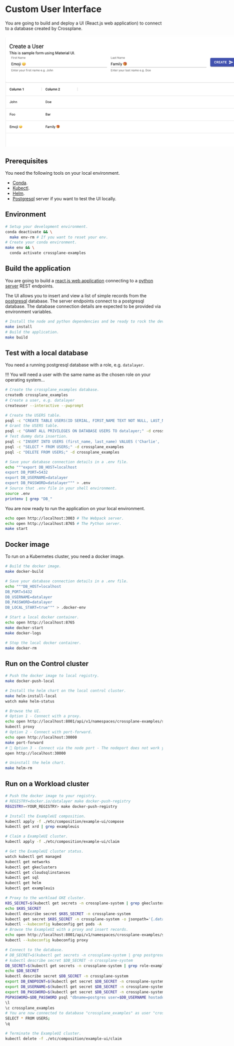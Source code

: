 # Custom User Interface

You are going to build and deploy a UI (React.js web application) to connect to a database created by Crossplane.

<img src="./../static/images/users.png" style="max-width: 800px"/>

## Prerequisites

You need the following tools on your local environment.

- [Conda](https://docs.conda.io/en/latest/miniconda.html).
- [Kubectl](https://kubernetes.io/docs/tasks/tools).
- [Helm](https://helm.sh).
- [Postgresql](https://www.postgresql.org) server if you want to test the UI locally.

## Environment

```bash
# Setup your development environment.
conda deactivate && \
  make env-rm # If you want to reset your env.
# Create your conda environment.
make env && \
  conda activate crossplane-examples
```

## Build the application

You are going to build a [react.js web application](./../src) connecting to a [python server](./../crossplane_examples) REST endpoints.

The UI allows you to insert and view a list of simple records from the [postgresql](https://www.postgresql.org) database. The server endpoints connect to a postgresql database. The database connection details are expected to be provided via environment variables.

```bash
# Install the node and python dependencies and be ready to rock the dev.
make install
# Build the application.
make build
```

## Test with a local database

You need a running postgresql database with a role, e.g. `datalayer`.

!!! You will need a user with the same name as the chosen role on your operating system...

```bash
# Create the crossplane_examples database.
createdb crossplane_examples
# Create a user, e.g. datalayer
createuser --interactive --pwprompt
```

```bash
# Create the USERS table.
psql -c "CREATE TABLE USERS(ID SERIAL, FIRST_NAME TEXT NOT NULL, LAST_NAME TEXT NOT NULL);" -d crossplane_examples
# Grant the USERS table.
psql -c "GRANT ALL PRIVILEGES ON DATABASE USERS TO datalayer;" -d crossplane_examples
# Test dummy data insertion.
psql -c "INSERT INTO USERS (first_name, last_name) VALUES ('Charlie', 'Brown');" -d crossplane_examples
psql -c "SELECT * FROM USERS;" -d crossplane_examples
psql -c "DELETE FROM USERS;" -d crossplane_examples
```

```bash
# Save your database connection details in a .env file.
echo """export DB_HOST=localhost
export DB_PORT=5432
export DB_USERNAME=datalayer
export DB_PASSWORD=datalayer""" > .env
# Source that .env file in your shell environment.
source .env
printenv | grep "DB_"
```

You are now ready to run the application on your local environment.

```bash
echo open http://localhost:3003 # The Webpack server.
echo open http://localhost:8765 # The Python server.
make start
```

## Docker image

To run on a Kubernetes cluster, you need a docker image.

```bash
# Build the docker image.
make docker-build
```

```bash
# Save your database connection details in a .env file.
echo """DB_HOST=localhost
DB_PORT=5432
DB_USERNAME=datalayer
DB_PASSWORD=datalayer
DB_LOCAL_START=true""" > .docker-env
```

```bash
# Start a local docker container.
echo open http://localhost:8765
make docker-start
make docker-logs
```

```bash
# Stop the local docker container.
make docker-rm
```

## Run on the Control cluster

```bash
# Push the docker image to local registry.
make docker-push-local
```

```bash
# Install the helm chart on the local control cluster.
make helm-install-local
watch make helm-status
```

```bash
# Browse the UI.
# Option 1 - Connect with a proxy.
echo open http://localhost:8001/api/v1/namespaces/crossplane-examples/services/http:crossplane-examples-service:8765/proxy/
kubectl proxy
# Option 2 - Connect with port-forward.
echo open http://localhost:30000
make port-forward
# 🚧 Option 3 - Connect via the node port - The nodeport does not work yet...
open http://localhost:30000
```

```bash
# Uninstall the helm chart.
make helm-rm
```

## Run on a Workload cluster

```bash
# Push the docker image to your registry.
# REGISTRY=docker.io/datalayer make docker-push-registry
REGISTRY=<YOUR_REGISTRY> make docker-push-registry
```

```bash
# Install the ExampleUI composition.
kubectl apply -f ./etc/composition/example-ui/compose
kubectl get xrd | grep exampleuis
```

```bash
# Claim a ExampleUI cluster.
kubectl apply -f ./etc/composition/example-ui/claim
```

```bash
# Get the ExampleUI cluster status.
watch kubectl get managed
kubectl get networks
kubectl get gkeclusters
kubectl get cloudsqlinstances
kubectl get sql
kubectl get helm
kubectl get exampleuis
```

```bash
# Proxy to the workload GKE cluster.
K8S_SECRET=$(kubectl get secrets -n crossplane-system | grep gkecluster | awk '{print $1;}')
echo $K8S_SECRET
kubectl describe secret $K8S_SECRET -n crossplane-system
kubectl get secret $K8S_SECRET -n crossplane-system -o jsonpath='{.data.kubeconfig}' | base64 --decode > kubeconfig
kubectl --kubeconfig kubeconfig get pods -A
# Browse the ExampleUI with a proxy and insert records.
echo open http://localhost:8001/api/v1/namespaces/crossplane-examples/services/http:crossplane-examples-service:8765/proxy/
kubectl --kubeconfig kubeconfig proxy
```

```bash
# Connect to the database.
# DB_SECRET=$(kubectl get secrets -n crossplane-system | grep postgresql | awk '{print $1;}')
# kubectl describe secret $DB_SECRET -n crossplane-system
DB_SECRET=$(kubectl get secrets -n crossplane-system | grep role-exampleui-postgresql | awk '{print $1;}')
echo $DB_SECRET
kubectl describe secret $DB_SECRET -n crossplane-system
export DB_ENDPOINT=$(kubectl get secret $DB_SECRET -n crossplane-system -o jsonpath='{.data.endpoint}' | base64 --decode)
export DB_USERNAME=$(kubectl get secret $DB_SECRET -n crossplane-system -o jsonpath='{.data.username}' | base64 --decode)
export DB_PASSWORD=$(kubectl get secret $DB_SECRET -n crossplane-system -o jsonpath='{.data.password}' | base64 --decode)
PGPASSWORD=$DB_PASSWORD psql "dbname=postgres user=$DB_USERNAME hostaddr=$DB_ENDPOINT"
\l
\c crossplane_examples
# You are now connected to database "crossplane_examples" as user "crossplane-example-role".
SELECT * FROM USERS;
\q
```

```bash
# Terminate the ExampleUI cluster.
kubectl delete -f ./etc/composition/example-ui/claim
```

